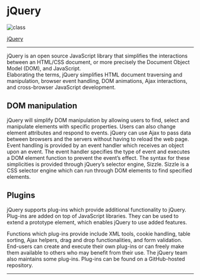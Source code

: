 # jQuery

![class](https://pics.me.me/0-jquerv-you-guys-always-act-like-youre-better-than-42227367.png)

[jQuery](https://www.geeksforgeeks.org/jquery-tutorials/)

---

jQuery is an open source JavaScript library that simplifies the interactions between an HTML/CSS document, or more precisely the Document Object Model (DOM), and JavaScript.  
Elaborating the terms, jQuery simplifies HTML document traversing and manipulation, browser event handling, DOM animations, Ajax interactions, and cross-browser JavaScript development.



## DOM manipulation


jQuery will simplify DOM manipulation by allowing users to find, select and manipulate elements with specific properties. Users can also change element attributes and respond to events. jQuery can use Ajax to pass data between browsers and the servers without having to reload the web page. Event handling is provided by an event handler which receives an object upon an event. The event handler specifies the type of event and executes a DOM element function to prevent the event’s effect. The syntax for these simplicities is provided through jQuery’s selector engine, Sizzle. Sizzle is a CSS selector engine which can run through DOM elements to find specified elements.


## Plugins


jQuery supports plug-ins which provide additional functionality to jQuery. Plug-ins are added on top of JavaScript libraries. They can be used to extend a prototype element, which enables jQuery to use added features.

Functions which plug-ins provide include  XML  tools, cookie handling, table sorting, Ajax helpers, drag and drop functionalities, and form validation. End-users can create and execute their own plug-ins or can freely make them available to others who may benefit from their use. The jQuery team also maintains some plug-ins. Plug-ins can be found on a GitHub-hosted repository.

---